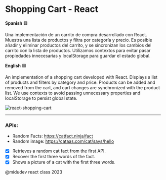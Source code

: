 # Shopping Cart - React

**Spanish** 🟥

Una implementación de un carrito de compra desarrollado con React. Muestra una lista de productos y filtra por categoría y precio. Es posible añadir y eliminar productos del carrito, y se sincronizan los cambios del carrito con la lista de productos. Utilizamos contextos para evitar pasar propiedades innecesarias y localStorage para guardar el estado global.

**English** 🟦 

An implementation of a shopping cart developed with React. Displays a list of products and filters by category and price. Products can be added and removed from the cart, and cart changes are synchronized with the product list. We use contexts to avoid passing unnecessary properties and localStorage to persist global state.

![react-shopping-cart](https://github.com/amaimus/react-shopping-cart/assets/35699916/c1c97912-9b27-4c2c-88ad-a89556dacc0b)

--- 

### APIs:

- Random Facts: https://catfact.ninja/fact
- Random image: https://cataas.com/cat/says/hello

- [x] Retrieves a random cat fact from the first API.
- [x] Recover the first three words of the fact.
- [x] Shows a picture of a cat with the first three words.

@midudev react class 2023




